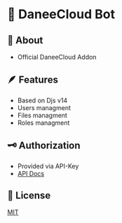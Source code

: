 # 🤖 DaneeCloud Bot
## 📃 About
- Official DaneeCloud Addon
## 🪶 Features
- Based on Djs v14
- Users managment
- Files managment
- Roles managment
## 🗝️ Authorization
- Provided via API-Key
- [API Docs](https://docs.daneeskripter.dev/daneecloud/api)
## 📃 License
[MIT](https://github.com/DaneeSkripter/DaneeCloudBot/blob/main/LICENSE)
